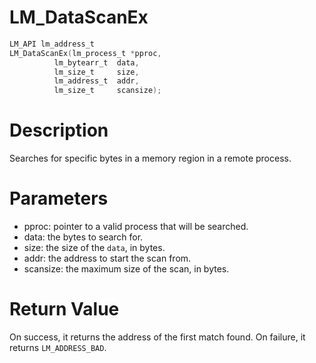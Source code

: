 # LM_DataScanEx

```c
LM_API lm_address_t
LM_DataScanEx(lm_process_t *pproc,
          lm_bytearr_t  data,
          lm_size_t     size,
          lm_address_t  addr,
          lm_size_t     scansize);
```

# Description

Searches for specific bytes in a memory region in a remote process.

# Parameters

- pproc: pointer to a valid process that will be searched.
- data: the bytes to search for.
- size: the size of the `data`, in bytes.
- addr: the address to start the scan from.
- scansize: the maximum size of the scan, in bytes.

# Return Value

On success, it returns the address of the first match found. On failure, it returns `LM_ADDRESS_BAD`.

